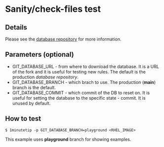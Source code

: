 # Sanity/check-files test

## Details
Please see the [database repository](https://github.com/jharuda/check-files-test.git) for more information.

## Parameters (optional)
 
- GIT_DATABASE_URL - from where to download the database. It is a URL of the fork and it is useful for testing new rules. The default is the production *database repository*.
- GIT_DATABASE_BRANCH - which brach to use. The production (**main**) branch  is the default.
- GIT_DATABASE_COMMIT - which commit of the DB to reset on. It is useful for setting the database to the specific state - commit. It is unused by default.
## How to test
```
$ 1minutetip -p GIT_DATABASE_BRANCH=playground <RHEL_IMAGE>
```
This example uses **playground** branch for showing examples.
